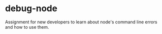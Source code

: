 # debug-node
Assignment for new developers to learn about node's command line errors and how to use them.
